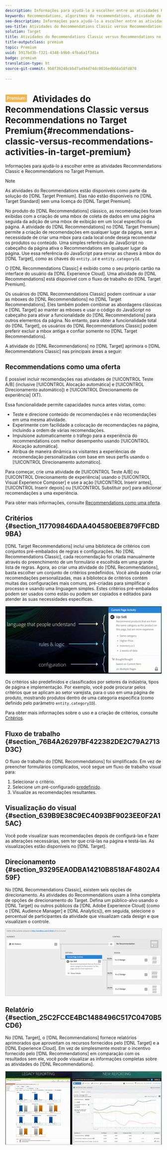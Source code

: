 ```yaml
---
description: Informações para ajudá-lo a escolher entre as atividades Recommendations Classic e Recommendations no Target Premium.
keywords: Recommendations, algoritmos do recommendations, atividade do recommendations, recommendations classic
seo-description: Informações para ajudá-lo a escolher entre as atividades Recommendations Classic e Recommendations no Target Premium.
seo-title: Atividades do Recommendations Classic versus Recommendations no Target Premium
solution: Target
title: Atividades do Recommendations Classic versus Recommendations no Target Premium
title-outputclass: premium
topic: Premium
uuid: 5917bd3b-f321-4348-b9b0-4fba6a1f3d1a
badge: premium
translation-type: ht
source-git-commit: 9b8f39240cbbd7a494d74dc0016ed666a58fd870

---
```



# ![PREMIUM](/help/assets/premium.png) Atividades do Recommendations Classic versus Recommendations no Target Premium{#recommendations-classic-versus-recommendations-activities-in-target-premium}

Informações para ajudá-lo a escolher entre as atividades Recommendations Classic e Recommendations no Target Premium.

>[!NOTE]
>
>As atividades do Recommendations estão disponíveis como parte da solução do [!DNL Target Premium]. Elas não estão disponíveis no [!DNL Target Standard] sem uma licença do [!DNL Target Premium].

No produto do [!DNL Recommendations] clássico, as recomendações foram exibidas com a criação de uma mbox de coleta de dados em uma página seguida da adição de uma mbox de exibição em um local específico da página. A atividade do [!DNL Recommendations] no [!DNL Target Premium] permite a criação de recomendações em qualquer lugar da página, sem a necessidade de criar uma mbox para cada local onde deseja recomendar os produtos ou conteúdo. Uma simples referência de JavaScript no cabeçalho da página ativa o Recommendations em qualquer lugar da página. Use essa referência do JavaScript para enviar as chaves à mbox do [!DNL Target], como as chaves do `entity.id` e `entity.categoryId`.

O [!DNL Recommendations Classic] é exibido como o seu próprio cartão na interface do usuário da [!DNL Experience Cloud]. Uma atividade do [!DNL Recommendations] está disponível com o fluxo de trabalho do [!DNL Target Premium].

Os usuários do [!DNL Recommendations Classic] podem continuar a usar as mboxes do [!DNL Recommendations] no [!DNL Target Recommendations]. Eles também podem combinar as abordagens clássicas e [!DNL Target] ao manter as mboxes e usar o código do JavaScript no cabeçalho para ativar a funcionalidade do [!DNL Recommendations] para outros elementos da página. No entanto, para obter a funcionalidade total do [!DNL Target], os usuários do [!DNL Recommendations Classic] podem preferir excluir a mbox antiga e confiar somente no [!DNL Target Recommendations].

A atividade do [!DNL Recommendations] no [!DNL Target] aprimora o [!DNL Recommendations Classic] nas principais áreas a seguir:

## Recommendations como uma oferta

É possível incluir recomendações nas atividades de [!UICONTROL Teste A/B] (inclusive [!UICONTROL Alocação automática] e [!UICONTROL Direcionamento automático]) e [!UICONTROL Direcionamento de experiência] (XT).

Essa funcionalidade permite capacidades nunca antes vistas, como:

* Teste e direcione conteúdo de recomendações e não recomendações em uma mesma atividade.
* Experimente com facilidade a colocação de recomendações na página, incluindo a ordem de várias recomendações.
* Impulsione automaticamente o tráfego para a experiência do recommendations com melhor desempenho usando [!UICONTROL Alocação automática].
* Atribua de maneira dinâmica os visitantes a experiências de recomendação personalizadas com base em seus perfis usando o [!UICONTROL Direcionamento automático].

Para começar, crie uma atividade de [!UICONTROL Teste A/B] ou [!UICONTROL Direcionamento de experiência] usando o [!UICONTROL Visual Experience Composer] e use a ação [!UICONTROL Inserir antes], [!UICONTROL Inserir depois] ou [!UICONTROL Substituir por] para adicionar recomendações a uma experiência.

Para obter mais informações, consulte [Recommendations como uma oferta](/help/c-recommendations/recommendations-as-an-offer.md).

## Critérios {#section_117709846DAA404580EBE879FFCBD9BA}

[!DNL Target Recommendations] inclui uma biblioteca de critérios com conjuntos pré-embalados de regras e configurações. No [!DNL Recommendations Classic], cada recomendação foi criada manualmente através do preenchimento de um formulário e escolhida em uma grande lista de regras. Agora, ao criar uma atividade do [!DNL Recommendations], basta escolher um conjunto de critérios predefinidos. Você ainda pode criar recomendações personalizadas, mas a biblioteca de critérios contém muitas das configurações mais comuns, pré-criadas para simplificar o processo e usando uma linguagem simples. Estes critérios pré-embalados podem ser usados como estão ou podem ser copiados e editados para atender às suas necessidades específicas.

![](assets/overview_criteria.png)

Os critérios são predefinidos e classificados por setores da indústria, tipos de página e implementação. Por exemplo, você pode procurar pelos critérios que se aplicam ao setor varejista, para o uso em uma página de produto, mostrando produtos dentro de uma categoria específica (como definido pelo parâmetro `entity.categoryID`).

Para obter mais informações sobre o uso e a criação de critérios, consulte [Critérios](../../c-recommendations/c-algorithms/algorithms.md#concept_4BD01DC437F543C0A13621C93A302750).

## Fluxo de trabalho {#section_76B4A26297BF422382DE2C79A2713D3C}

O fluxo de trabalho do [!DNL Recommendations] foi simplificado. Em vez de preencher formulários complicados, você segue um fluxo de trabalho visual para:

1. Selecionar o critério.
1. Selecione um pré-configurado [predefinido](../../c-recommendations/c-design-overview/create-design.md#task_CC5BD28C364742218C1ACAF0D45E0E14).
1. Visualize as recomendações resultantes.

## Visualização do visual {#section_639B9E38C9EC4093BF9023EE0F2A15AC}

Você pode visualizar suas recomendações depois de configurá-las e fazer as alterações necessárias, sem ter que criá-las na página e testá-las. As visualizações estão disponíveis no [!DNL Target].

## Direcionamento {#section_93295EA0DBA14210B8518AF4802A459F}

No [!DNL Recommendations Classic], existem seis opções de direcionamento. As atividades do Recommendations usam a linha completa de opções de direcionamento do Target. Defina um público-alvo usando o [!DNL Target] ou outros públicos da [!DNL Adobe Experience Cloud] (como o [!DNL Audience Manager] e [!DNL Analytics]), em seguida, selecione o percentual de participantes da atividade que visualizam cada design e que visualizam o controle.

![](assets/overview_targeting.png)

## Relatório {#section_25C2FCCE4BC1488496C517C0470B5CD6}

No [!DNL Target], o [!DNL Recommendations] fornece relatórios aprimorados que aproveitam os recursos fornecidos pelo [!DNL Target] e a [!DNL Experience Cloud]. Em vez de simplesmente mostrar o incentivo fornecido pelo [!DNL Recommendations] em comparação com os resultados sem ele, você pode visualizar as informações completas sobre as atividades do [!DNL Recommendations].

![](assets/overview_report.png)

